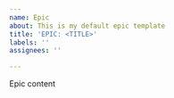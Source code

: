 ```yaml
---
name: Epic
about: This is my default epic template
title: 'EPIC: <TITLE>'
labels: ''
assignees: ''

---
```


Epic content
